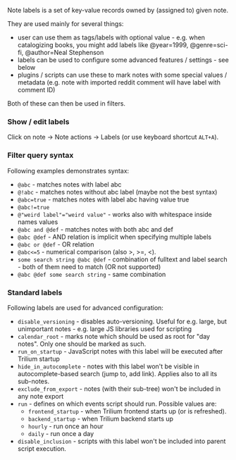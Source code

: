 Note labels is a set of key-value records owned by (assigned to) given note.

They are used mainly for several things:

* user can use them as tags/labels with optional value - e.g. when catalogizing books, you might add labels like @year=1999, @genre=sci-fi, @author=Neal Stephenson
* labels can be used to configure some advanced features / settings - see below
* plugins / scripts can use these to mark notes with some special values / metadata (e.g. note with imported reddit comment will have label with comment ID)

Both of these can then be used in filters.

### Show / edit labels

Click on note -> Note actions -> Labels (or use keyboard shortcut ```ALT+A```).

### Filter query syntax

Following examples demonstrates syntax:

* ```@abc``` - matches notes with label abc
* ```@!abc``` - matches notes without abc label (maybe not the best syntax)
* ```@abc=true``` - matches notes with label abc having value true
* ```@abc!=true```
* ```@"weird label"="weird value"``` - works also with whitespace inside names values
* ```@abc and @def``` - matches notes with both abc and def
* ```@abc @def``` - AND relation is implicit when specifying multiple labels
* ```@abc or @def``` - OR relation
* ```@abc<=5``` - numerical comparison (also >, >=, <).
* ```some search string @abc @def``` - combination of fulltext and label search - both of them need to match (OR not supported)
* ```@abc @def some search string``` - same combination

### Standard labels

Following labels are used for advanced configuration:

* ```disable_versioning``` - disables auto-versioning. Useful for e.g. large, but unimportant notes - e.g. large JS libraries used for scripting
* ```calendar_root``` - marks note which should be used as root for "day notes". Only one should be marked as such.
* ```run_on_startup``` - JavaScript notes with this label will be executed after Trilium startup
* ```hide_in_autocomplete``` - notes with this label won't be visible in autocomplete-based search (jump to, add link). Applies also to all its sub-notes.
* ```exclude_from_export``` - notes (with their sub-tree) won't be included in any note export
* ```run``` - defines on which events script should run. Possible values are:
  * ```frontend_startup``` - when Trilium frontend starts up (or is refreshed).
  * ```backend_startup``` - when Trilium backend starts up
  * ```hourly``` - run once an hour
  * ```daily``` - run once a day
* ```disable_inclusion``` - scripts with this label won't be included into parent script execution.